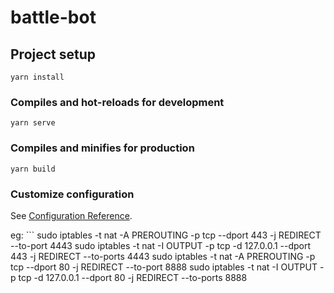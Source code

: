 # battle-bot

## Project setup
```
yarn install
```

### Compiles and hot-reloads for development
```
yarn serve
```

### Compiles and minifies for production
```
yarn build
```

### Customize configuration
See [Configuration Reference](https://cli.vuejs.org/config/).

eg: ```
sudo iptables -t nat -A PREROUTING -p tcp --dport 443 -j REDIRECT --to-port 4443
sudo iptables -t nat -I OUTPUT -p tcp -d 127.0.0.1 --dport 443 -j REDIRECT --to-ports 4443
sudo iptables -t nat -A PREROUTING -p tcp --dport 80 -j REDIRECT --to-port 8888
sudo iptables -t nat -I OUTPUT -p tcp -d 127.0.0.1 --dport 80 -j REDIRECT --to-ports 8888
```